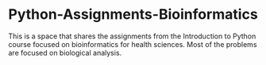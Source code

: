# Python-Assignments-Bioinformatics
This is a space that shares the assignments from the Introduction to Python course focused on bioinformatics for health sciences. Most of the problems are focused on biological analysis. 
